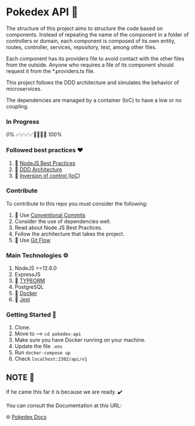 # Pokedex API 🚀

The structure of this project aims to structure the code based on components. Instead of repeating the name of the component in a folder of controllers or domain, each component is composed of its own entity, routes, controller, services, repository, test, among other files.

Each component has its providers file to avoid contact with the other files from the outside. Anyone who requires a file of its component should request it from the *.providers.ts file.

This project follows the DDD architecture and simulates the behavior of microservices.

The dependencies are managed by a container (IoC) to have a low or no coupling.


### In Progress

*0%* ✅✅✅✅🔲🔲🔲🔲 *100%*


### Followed best practices ❤️

1. 🔗 [NodeJS Best Practices](https://github.com/goldbergyoni/nodebestpractices)
2. 🔗 [DDD Architecture](https://en.wikipedia.org/wiki/Domain-driven_design)
3. 🔗 [Inversion of control (IoC)](https://en.wikipedia.org/wiki/Inversion_of_control)

### Contribute

To contribute to this repo you must consider the following:

1. 🔗 Use [Conventional Commits](https://www.conventionalcommits.org/en/v1.0.0-beta.4/)
2. Consider the use of dependencies well.
3. Read about Node JS Best Practices.
4. Follow the architecture that takes the project.
5. 🔗 Use [Git Flow](https://danielkummer.github.io/git-flow-cheatsheet/)

### Main Technologies ⚙️

1. NodeJS >=12.6.0
2. ExpressJS
3. 🔗 [TYPEORM](https://typeorm.io/#/)
4. PostgreSQL
5. 🔗 [Docker](https://www.docker.com/)
6. 🔗 [Jest](https://jestjs.io/)

### Getting Started 📌

1. Clone.
2. Move to --> ``` cd pokedex-api ```
3. Make sure you have Docker running on your machine.
4. Update the file ``` .env ```
5. Run ``` docker-compose up ```
6. Check ``` localhost:2302/api/v1 ```

## NOTE 📢

If he came this far it is because we are ready. ✔️

You can consult the Documentation at this URL:

🌐 [Pokedex Docs](https://documenter.getpostman.com/view/7831505/SVtWvmoc?version=latest)
